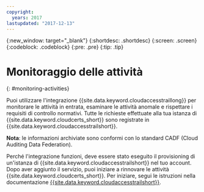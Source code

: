 ```yaml
---
copyright:
  years: 2017
lastupdated: "2017-12-13"
---
```

{:new_window: target="_blank"}
{:shortdesc: .shortdesc}
{:screen: .screen}
{:codeblock: .codeblock}
{:pre: .pre}
{:tip: .tip}

# Monitoraggio delle attività
{: #monitoring-activities}

Puoi utilizzare l'integrazione {{site.data.keyword.cloudaccesstraillong}} per monitorare le attività in entrata, esaminare le attività anomale e rispettare i requisiti di controllo normativi. Tutte le richieste effettuate alla tua istanza di {{site.data.keyword.cloudcerts_short}} sono registrate in {{site.data.keyword.cloudaccesstrailshort}}.

**Nota**: le informazioni archiviate sono conformi con lo standard CADF (Cloud Auditing Data Federation).

Perché l'integrazione funzioni, deve essere stato eseguito il provisioning di un'istanza di {{site.data.keyword.cloudaccesstrailshort}} nel tuo account. Dopo aver aggiunto il servizio, puoi iniziare a rinnovare le attività {{site.data.keyword.cloudcerts_short}}. Per iniziare, segui le istruzioni nella documentazione [{{site.data.keyword.cloudaccesstrailshort}}](../cloud-activity-tracker/index.html#getting-started-with-cla).
